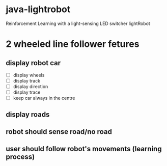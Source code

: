 # java-lightrobot

Reinforcement Learning with a light-sensing LED switcher lightRobot

# 2 wheeled line follower fetures

## display robot car
- [ ] display wheels
- [ ] display track
- [ ] display direction
- [ ] display trace
- [ ] keep car always in the centre
## display roads
## robot should sense road/no road
## user should follow robot's movements (learning process)
  
